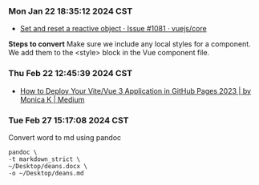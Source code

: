 ### Mon Jan 22 18:35:12 2024 CST
* [Set and reset a reactive object · Issue #1081 · vuejs/core](https://github.com/vuejs/core/issues/1081#issuecomment-621385050)

**Steps to convert**
Make sure we include any local styles for a component. We add them to the &lt;style&gt; block in the Vue component file.

### Thu Feb 22 12:45:39 2024 CST
* [How to Deploy Your Vite/Vue 3 Application in GitHub Pages 2023 | by Monica K | Medium](https://mkay11.medium.com/how-to-deploy-your-vite-vue-3-application-in-github-pages-2023-2b842f50576a)

### Tue Feb 27 15:17:08 2024 CST
Convert word to md using pandoc
```
pandoc \
-t markdown_strict \
~/Desktop/deans.docx \
-o ~/Desktop/deans.md
```
